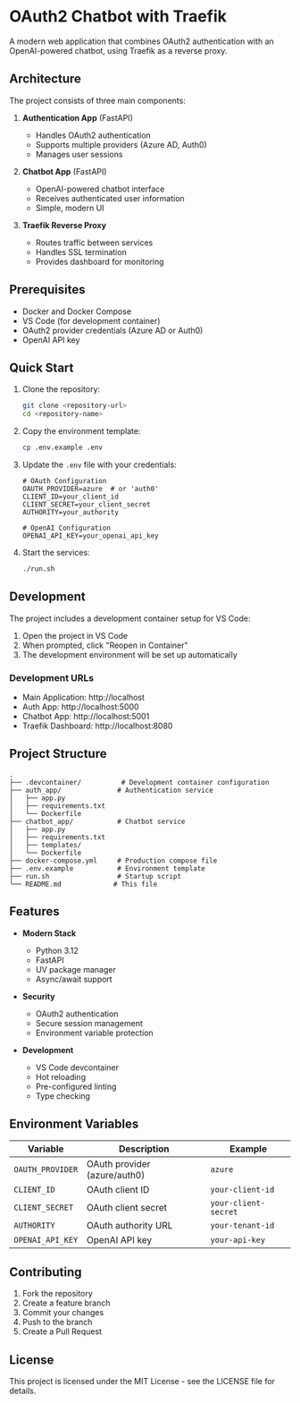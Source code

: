 # OAuth2 Chatbot with Traefik

A modern web application that combines OAuth2 authentication with an OpenAI-powered chatbot, using Traefik as a reverse proxy.

## Architecture

The project consists of three main components:

1. **Authentication App** (FastAPI)
   - Handles OAuth2 authentication
   - Supports multiple providers (Azure AD, Auth0)
   - Manages user sessions

2. **Chatbot App** (FastAPI)
   - OpenAI-powered chatbot interface
   - Receives authenticated user information
   - Simple, modern UI

3. **Traefik Reverse Proxy**
   - Routes traffic between services
   - Handles SSL termination
   - Provides dashboard for monitoring

## Prerequisites

- Docker and Docker Compose
- VS Code (for development container)
- OAuth2 provider credentials (Azure AD or Auth0)
- OpenAI API key

## Quick Start

1. Clone the repository:
   ```bash
   git clone <repository-url>
   cd <repository-name>
   ```

2. Copy the environment template:
   ```bash
   cp .env.example .env
   ```

3. Update the `.env` file with your credentials:
   ```env
   # OAuth Configuration
   OAUTH_PROVIDER=azure  # or 'auth0'
   CLIENT_ID=your_client_id
   CLIENT_SECRET=your_client_secret
   AUTHORITY=your_authority
   
   # OpenAI Configuration
   OPENAI_API_KEY=your_openai_api_key
   ```

4. Start the services:
   ```bash
   ./run.sh
   ```

## Development

The project includes a development container setup for VS Code:

1. Open the project in VS Code
2. When prompted, click "Reopen in Container"
3. The development environment will be set up automatically

### Development URLs

- Main Application: http://localhost
- Auth App: http://localhost:5000
- Chatbot App: http://localhost:5001
- Traefik Dashboard: http://localhost:8080

## Project Structure

```
.
├── .devcontainer/          # Development container configuration
├── auth_app/              # Authentication service
│   ├── app.py
│   ├── requirements.txt
│   └── Dockerfile
├── chatbot_app/           # Chatbot service
│   ├── app.py
│   ├── requirements.txt
│   ├── templates/
│   └── Dockerfile
├── docker-compose.yml     # Production compose file
├── .env.example           # Environment template
├── run.sh                 # Startup script
└── README.md             # This file
```

## Features

- **Modern Stack**
  - Python 3.12
  - FastAPI
  - UV package manager
  - Async/await support

- **Security**
  - OAuth2 authentication
  - Secure session management
  - Environment variable protection

- **Development**
  - VS Code devcontainer
  - Hot reloading
  - Pre-configured linting
  - Type checking

## Environment Variables

| Variable | Description | Example |
|----------|-------------|---------|
| `OAUTH_PROVIDER` | OAuth provider (azure/auth0) | `azure` |
| `CLIENT_ID` | OAuth client ID | `your-client-id` |
| `CLIENT_SECRET` | OAuth client secret | `your-client-secret` |
| `AUTHORITY` | OAuth authority URL | `your-tenant-id` |
| `OPENAI_API_KEY` | OpenAI API key | `your-api-key` |

## Contributing

1. Fork the repository
2. Create a feature branch
3. Commit your changes
4. Push to the branch
5. Create a Pull Request

## License

This project is licensed under the MIT License - see the LICENSE file for details. 